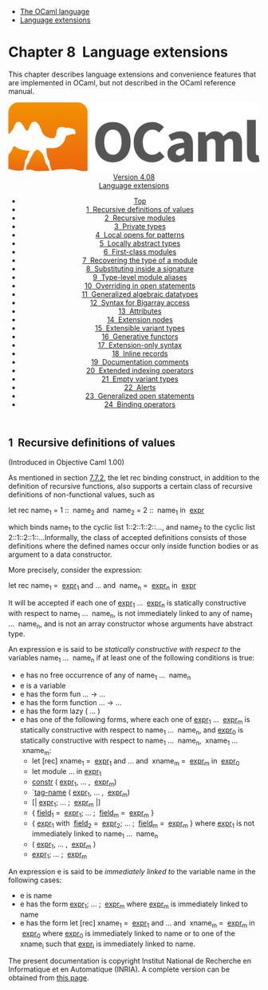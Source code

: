 <!-- ((! set title Manual !)) ((! set documentation !)) ((! set manual !)) ((! set nobreadcrumb !)) -->
<div class="manual content"><ul class="part_menu"><li><a href="language.html">The OCaml language</a></li><li class="active"><a href="extn.html">Language extensions</a></li></ul>




<h1 class="chapter" id="sec237"><span>Chapter 8</span>&nbsp;&nbsp;Language extensions</h1>
<p> <a id="c:extensions"></a>
</p><p>This chapter describes language extensions and convenience features
that are implemented in OCaml, but not described in the
OCaml reference manual.</p><header><nav class="toc brand"><a class="brand" href="https://ocaml.org/"><img src="colour-logo-gray.svg" class="svg" alt="OCaml"></a></nav><nav class="toc"><div class="toc_version"><a href="/docs" id="version-select">Version 4.08</a></div><div class="toc_title"><a href="#">Language extensions</a></div><ul><li class="top"><a href="#">Top</a></li>
<li><a href="manual023.html#start-section">1&nbsp;&nbsp;Recursive definitions of values</a>
</li><li><a href="manual024.html#start-section">2&nbsp;&nbsp;Recursive modules</a>
</li><li><a href="manual025.html#start-section">3&nbsp;&nbsp;Private types</a>
</li><li><a href="manual026.html#start-section">4&nbsp;&nbsp;Local opens for patterns</a>
</li><li><a href="manual027.html#start-section">5&nbsp;&nbsp;Locally abstract types</a>
</li><li><a href="manual028.html#start-section">6&nbsp;&nbsp;First-class modules</a>
</li><li><a href="manual029.html#start-section">7&nbsp;&nbsp;Recovering the type of a module</a>
</li><li><a href="manual030.html#start-section">8&nbsp;&nbsp;Substituting inside a signature</a>
</li><li><a href="manual031.html#start-section">9&nbsp;&nbsp;Type-level module aliases</a>
</li><li><a href="manual032.html#start-section">10&nbsp;&nbsp;Overriding in open statements</a>
</li><li><a href="manual033.html#start-section">11&nbsp;&nbsp;Generalized algebraic datatypes</a>
</li><li><a href="manual034.html#start-section">12&nbsp;&nbsp;Syntax for Bigarray access</a>
</li><li><a href="manual035.html#start-section">13&nbsp;&nbsp;Attributes</a>
</li><li><a href="manual036.html#start-section">14&nbsp;&nbsp;Extension nodes</a>
</li><li><a href="manual037.html#start-section">15&nbsp;&nbsp;Extensible variant types</a>
</li><li><a href="manual038.html#start-section">16&nbsp;&nbsp;Generative functors</a>
</li><li><a href="manual039.html#start-section">17&nbsp;&nbsp;Extension-only syntax</a>
</li><li><a href="manual040.html#start-section">18&nbsp;&nbsp;Inline records</a>
</li><li><a href="manual041.html#start-section">19&nbsp;&nbsp;Documentation comments</a>
</li><li><a href="manual042.html#start-section">20&nbsp;&nbsp;Extended indexing operators  </a>
</li><li><a href="manual043.html#start-section">21&nbsp;&nbsp;Empty variant types </a>
</li><li><a href="manual044.html#start-section">22&nbsp;&nbsp;Alerts  </a>
</li><li><a href="manual045.html#start-section">23&nbsp;&nbsp;Generalized open statements</a>
</li><li><a href="manual046.html#start-section">24&nbsp;&nbsp;Binding operators </a>
</li></ul></nav></header><a id="start-section"></a><section id="section">



<h2 class="section" id="sec238">1&nbsp;&nbsp;Recursive definitions of values</h2>
<p> <a id="s:letrecvalues"></a></p><p>(Introduced in Objective Caml 1.00)</p><p>As mentioned in section&nbsp;<a href="expr.html#s%3Alocaldef">7.7.2</a>, the <span class="c002"><span class="c003">let</span> <span class="c003">rec</span></span> binding
construct, in addition to the definition of recursive functions,
also supports a certain class of recursive definitions of
non-functional values, such as
</p><div class="center">
<span class="c002"><span class="c003">let</span> <span class="c003">rec</span></span> <span class="c010">name</span><sub>1</sub> <span class="c002"><span class="c003">=</span> <span class="c003">1</span> <span class="c003">::</span></span> &nbsp;<span class="c010">name</span><sub>2</sub>
<span class="c004">and</span> &nbsp;<span class="c010">name</span><sub>2</sub> <span class="c002"><span class="c003">=</span> <span class="c003">2</span> <span class="c003">::</span></span> &nbsp;<span class="c010">name</span><sub>1</sub>
<span class="c004">in</span> &nbsp;<a class="syntax" href="expr.html#expr"><span class="c010">expr</span></a>
</div><p>
which binds <span class="c010">name</span><sub>1</sub> to the cyclic list <span class="c003">1::2::1::2::</span>…, and
<span class="c010">name</span><sub>2</sub> to the cyclic list <span class="c003">2::1::2::1::</span>…Informally, the class of accepted definitions consists of those
definitions where the defined names occur only inside function
bodies or as argument to a data constructor.</p><p>More precisely, consider the expression:
</p><div class="center">
<span class="c002"><span class="c003">let</span> <span class="c003">rec</span></span> <span class="c010">name</span><sub>1</sub> <span class="c004">=</span> &nbsp;<a class="syntax" href="expr.html#expr"><span class="c010">expr</span></a><sub>1</sub> <span class="c004">and</span> … <span class="c004">and</span> &nbsp;<span class="c010">name</span><sub><span class="c009">n</span></sub> <span class="c004">=</span> &nbsp;<a class="syntax" href="expr.html#expr"><span class="c010">expr</span></a><sub><span class="c009">n</span></sub> <span class="c004">in</span> &nbsp;<a class="syntax" href="expr.html#expr"><span class="c010">expr</span></a>
</div><p>
It will be accepted if each one of <a class="syntax" href="expr.html#expr"><span class="c010">expr</span></a><sub>1</sub> … &nbsp;<a class="syntax" href="expr.html#expr"><span class="c010">expr</span></a><sub><span class="c009">n</span></sub> is
statically constructive with respect to <span class="c010">name</span><sub>1</sub> … &nbsp;<span class="c010">name</span><sub><span class="c009">n</span></sub>,
is not immediately linked to any of <span class="c010">name</span><sub>1</sub> … &nbsp;<span class="c010">name</span><sub><span class="c009">n</span></sub>,
and is not an array constructor whose arguments have abstract type.</p><p>An expression <span class="c010">e</span> is said to be <em>statically constructive
with respect to</em> the variables <span class="c010">name</span><sub>1</sub> … &nbsp;<span class="c010">name</span><sub><span class="c009">n</span></sub> if at least
one of the following conditions is true:
</p><ul class="itemize"><li class="li-itemize">
<span class="c010">e</span> has no free occurrence of any of <span class="c010">name</span><sub>1</sub> … &nbsp;<span class="c010">name</span><sub><span class="c009">n</span></sub>
</li><li class="li-itemize"><span class="c010">e</span> is a variable
</li><li class="li-itemize"><span class="c010">e</span> has the form <span class="c004">fun</span> … <span class="c004">-&gt;</span> …
</li><li class="li-itemize"><span class="c010">e</span> has the form <span class="c004">function</span> … <span class="c004">-&gt;</span> …
</li><li class="li-itemize"><span class="c010">e</span> has the form <span class="c002"><span class="c003">lazy</span> <span class="c003">(</span></span> … <span class="c004">)</span>
</li><li class="li-itemize"><span class="c010">e</span> has one of the following forms, where each one of
<a class="syntax" href="expr.html#expr"><span class="c010">expr</span></a><sub>1</sub> … &nbsp;<a class="syntax" href="expr.html#expr"><span class="c010">expr</span></a><sub><span class="c009">m</span></sub> is statically constructive with respect to
<span class="c010">name</span><sub>1</sub> … &nbsp;<span class="c010">name</span><sub><span class="c009">n</span></sub>, and <a class="syntax" href="expr.html#expr"><span class="c010">expr</span></a><sub>0</sub> is statically constructive with
respect to <span class="c010">name</span><sub>1</sub> … &nbsp;<span class="c010">name</span><sub><span class="c009">n</span></sub>, &nbsp;<span class="c010">xname</span><sub>1</sub> … &nbsp;<span class="c010">xname</span><sub><span class="c009">m</span></sub>:
<ul class="itemize"><li class="li-itemize">
<span class="c004">let</span> [<span class="c004">rec</span>] <span class="c010">xname</span><sub>1</sub> <span class="c004">=</span> &nbsp;<a class="syntax" href="expr.html#expr"><span class="c010">expr</span></a><sub>1</sub> <span class="c004">and</span> …
<span class="c004">and</span> &nbsp;<span class="c010">xname</span><sub><span class="c009">m</span></sub> <span class="c004">=</span> &nbsp;<a class="syntax" href="expr.html#expr"><span class="c010">expr</span></a><sub><span class="c009">m</span></sub> <span class="c004">in</span> &nbsp;<a class="syntax" href="expr.html#expr"><span class="c010">expr</span></a><sub>0</sub>
</li><li class="li-itemize"><span class="c002"><span class="c003">let</span> <span class="c003">module</span></span> … <span class="c004">in</span> <a class="syntax" href="expr.html#expr"><span class="c010">expr</span></a><sub>1</sub>
</li><li class="li-itemize"><a class="syntax" href="names.html#constr"><span class="c010">constr</span></a> <span class="c004">(</span>&nbsp;<a class="syntax" href="expr.html#expr"><span class="c010">expr</span></a><sub>1</sub><span class="c004">,</span> … <span class="c004">,</span> &nbsp;<a class="syntax" href="expr.html#expr"><span class="c010">expr</span></a><sub><span class="c009">m</span></sub><span class="c004">)</span>
</li><li class="li-itemize"><span class="c004">`</span><a class="syntax" href="names.html#tag-name"><span class="c010">tag-name</span></a> <span class="c004">(</span>&nbsp;<a class="syntax" href="expr.html#expr"><span class="c010">expr</span></a><sub>1</sub><span class="c004">,</span> … <span class="c004">,</span> &nbsp;<a class="syntax" href="expr.html#expr"><span class="c010">expr</span></a><sub><span class="c009">m</span></sub><span class="c004">)</span>
</li><li class="li-itemize"><span class="c004">[|</span> <a class="syntax" href="expr.html#expr"><span class="c010">expr</span></a><sub>1</sub><span class="c004">;</span> … <span class="c004">;</span> &nbsp;<a class="syntax" href="expr.html#expr"><span class="c010">expr</span></a><sub><span class="c009">m</span></sub> <span class="c004">|]</span>
</li><li class="li-itemize"><span class="c004">{</span> <a class="syntax" href="names.html#field"><span class="c010">field</span></a><sub>1</sub> <span class="c004">=</span> &nbsp;<a class="syntax" href="expr.html#expr"><span class="c010">expr</span></a><sub>1</sub><span class="c004">;</span> … <span class="c004">;</span> &nbsp;<a class="syntax" href="names.html#field"><span class="c010">field</span></a><sub><span class="c009">m</span></sub> = &nbsp;<a class="syntax" href="expr.html#expr"><span class="c010">expr</span></a><sub><span class="c009">m</span></sub> <span class="c004">}</span>
</li><li class="li-itemize"><span class="c004">{</span> <a class="syntax" href="expr.html#expr"><span class="c010">expr</span></a><sub>1</sub> <span class="c004">with</span> &nbsp;<a class="syntax" href="names.html#field"><span class="c010">field</span></a><sub>2</sub> <span class="c004">=</span> &nbsp;<a class="syntax" href="expr.html#expr"><span class="c010">expr</span></a><sub>2</sub><span class="c004">;</span> … <span class="c004">;</span>
&nbsp;<a class="syntax" href="names.html#field"><span class="c010">field</span></a><sub><span class="c009">m</span></sub> = &nbsp;<a class="syntax" href="expr.html#expr"><span class="c010">expr</span></a><sub><span class="c009">m</span></sub> <span class="c004">}</span> where <a class="syntax" href="expr.html#expr"><span class="c010">expr</span></a><sub>1</sub> is not immediately
linked to <span class="c010">name</span><sub>1</sub> … &nbsp;<span class="c010">name</span><sub><span class="c009">n</span></sub>
</li><li class="li-itemize"><span class="c004">(</span> <a class="syntax" href="expr.html#expr"><span class="c010">expr</span></a><sub>1</sub><span class="c004">,</span> … <span class="c004">,</span> &nbsp;<a class="syntax" href="expr.html#expr"><span class="c010">expr</span></a><sub><span class="c009">m</span></sub> <span class="c004">)</span>
</li><li class="li-itemize"><a class="syntax" href="expr.html#expr"><span class="c010">expr</span></a><sub>1</sub><span class="c004">;</span> … <span class="c004">;</span> &nbsp;<a class="syntax" href="expr.html#expr"><span class="c010">expr</span></a><sub><span class="c009">m</span></sub>
</li></ul>
</li></ul><p>An expression <span class="c010">e</span> is said to be <em>immediately linked to</em> the variable
<span class="c010">name</span> in the following cases:
</p><ul class="itemize"><li class="li-itemize">
<span class="c010">e</span> is <span class="c010">name</span>
</li><li class="li-itemize"><span class="c010">e</span> has the form <a class="syntax" href="expr.html#expr"><span class="c010">expr</span></a><sub>1</sub><span class="c004">;</span> … <span class="c004">;</span> &nbsp;<a class="syntax" href="expr.html#expr"><span class="c010">expr</span></a><sub><span class="c009">m</span></sub> where <a class="syntax" href="expr.html#expr"><span class="c010">expr</span></a><sub><span class="c009">m</span></sub>
is immediately linked to <span class="c010">name</span>
</li><li class="li-itemize"><span class="c010">e</span> has the form <span class="c004">let</span> [<span class="c004">rec</span>] <span class="c010">xname</span><sub>1</sub> <span class="c004">=</span> &nbsp;<a class="syntax" href="expr.html#expr"><span class="c010">expr</span></a><sub>1</sub> <span class="c004">and</span> …
<span class="c004">and</span> &nbsp;<span class="c010">xname</span><sub><span class="c009">m</span></sub> <span class="c004">=</span> &nbsp;<a class="syntax" href="expr.html#expr"><span class="c010">expr</span></a><sub><span class="c009">m</span></sub> <span class="c004">in</span> &nbsp;<a class="syntax" href="expr.html#expr"><span class="c010">expr</span></a><sub>0</sub> where <a class="syntax" href="expr.html#expr"><span class="c010">expr</span></a><sub>0</sub> is immediately
linked to <span class="c010">name</span> or to one of the <span class="c010">xname</span><sub><span class="c009">i</span></sub> such that <a class="syntax" href="expr.html#expr"><span class="c010">expr</span></a><sub><span class="c009">i</span></sub>
is immediately linked to <span class="c010">name</span>.
</li></ul>





</section><div class="copyright">The present documentation is copyright Institut National de Recherche en Informatique et en Automatique (INRIA). A complete version can be obtained from <a href="http://caml.inria.fr/pub/docs/manual-ocaml/">this page</a>.</div></div>